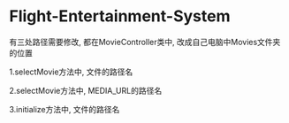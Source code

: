 # Flight-Entertainment-System

有三处路径需要修改, 都在MovieController类中, 改成自己电脑中Movies文件夹的位置

1.selectMovie方法中, 文件的路径名

2.selectMovie方法中, MEDIA_URL的路径名

3.initialize方法中, 文件的路径名


